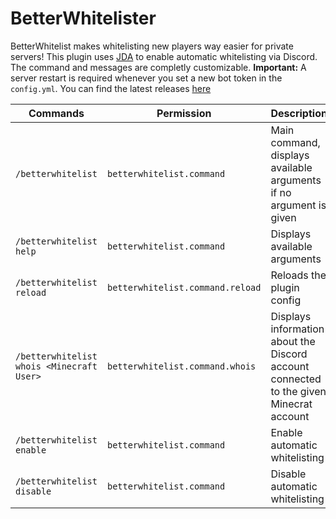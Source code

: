 # BetterWhitelister
BetterWhitelist makes whitelisting new players way easier for private servers! This plugin uses <a href="https://github.com/DV8FromTheWorld/JDA">JDA</a> to enable automatic whitelisting via Discord. The command and messages are completly customizable.
<b>Important:</b> A server restart is required whenever you set a new bot token in the ```config.yml```.
You can find the latest releases <a href="https://github.com/Dumb-Dog-Diner-Development/betterwhitelister/releases">here</a>

Commands | Permission | Description
------------ | ------------- | -------------
```/betterwhitelist``` | ```betterwhitelist.command``` | Main command, displays available arguments if no argument is given
```/betterwhitelist help``` | ```betterwhitelist.command``` | Displays available arguments
```/betterwhitelist reload``` | ```betterwhitelist.command.reload``` | Reloads the plugin config
```/betterwhitelist whois <Minecraft User>``` | ```betterwhitelist.command.whois``` | Displays information about the Discord account <br>connected to the given Minecrat account
```/betterwhitelist enable``` | ```betterwhitelist.command``` | Enable automatic whitelisting
```/betterwhitelist disable``` | ```betterwhitelist.command``` | Disable automatic whitelisting
